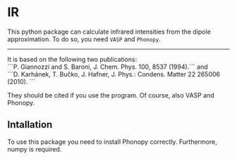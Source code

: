 # IR

This python package can calculate infrared intensities from the dipole approximation. To do so, you need ```VASP``` and ```Phonopy```. 
<hr></hr>
It is based on the following two publications: </br>
```P. Giannozzi and S. Baroni, J. Chem. Phys. 100, 8537 (1994).``` 
and </br>
```D. Karhánek, T. Bučko, J. Hafner, J. Phys.: Condens. Matter 22 265006 (2010). ```

They should be cited if you use the program. Of course, also VASP and Phonopy.

Intallation
-----------
To use this package you need to install Phonopy correctly. Furthermore, numpy is required.



